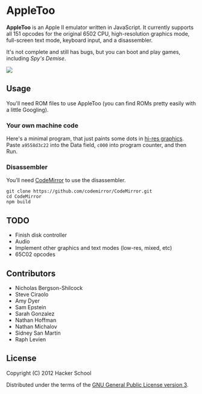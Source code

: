 # AppleToo

**AppleToo** is an Apple II emulator written in JavaScript. It currently
supports all 151 opcodes for the original 6502 CPU, high-resolution graphics
mode, full-screen text mode, keyboard input, and a disassembler.

It's not complete and still has bugs, but you can boot and play games,
including _Spy's Demise_.

![](https://dl.dropbox.com/u/50246/hosted/spysdemise.png)

## Usage

You'll need ROM files to use AppleToo (you can find ROMs pretty easily with
a little Googling). 

### Your own machine code

Here's a minimal program, that just paints some dots in [hi-res
graphics](https://www.xtof.info/blog/?p=768).
Paste `a9558d3c22` into the Data field, `c000` into program counter, and
then Run.

### Disassembler

You’ll need [CodeMirror](https://codemirror.net/) to use the disassembler.

```
git clone https://github.com/codemirror/CodeMirror.git
cd CodeMirror
npm build
```


## TODO

 - Finish disk controller
 - Audio
 - Implement other graphics and text modes (low-res, mixed, etc)
 - 65C02 opcodes

## Contributors

  - Nicholas Bergson-Shilcock
  - Steve Ciraolo
  - Amy Dyer
  - Sam Epstein
  - Sarah Gonzalez
  - Nathan Hoffman
  - Nathan Michalov
  - Sidney San Martín
  - Raph Levien

## License
Copyright (C) 2012 Hacker School

Distributed under the terms of the [GNU General Public License version
3](http://www.gnu.org/copyleft/gpl.html).
